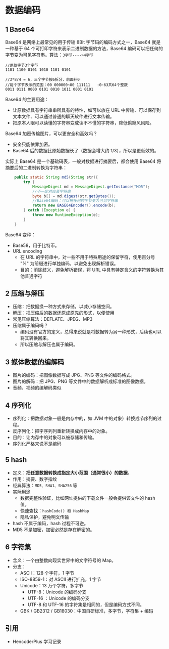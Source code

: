# 数据编码

## 1 Base64

Base64 是网络上最常见的用于传输 8Bit 字节码的编码方式之一，Base64 就是一种基于 64 个可打印字符来表示二进制数据的方法，Base64 编码可以把任何的字节变为可见字符串。算法：`3字节---->4字节`

```log
//原始字节3个字节
1101 1100 0101 1010 1101 0101

//3*8/4 = 6，三个字节按6拆分，前面补0
//每个字节表示的范围：00 000000~00 111111   :0~63共64个整数
0011 0111 0000 0101 0010 1011 0001 0101
```

Base64 的主要用途：

- 让原数据具有字符串串所具有的特性，如可以放在 URL 中传输、可以保存到⽂本⽂件、可以通过普通的聊天软件进行⽂本传输。
- 把原本人眼可以读懂的字符串变成读不不懂的字符串，降低偷窥⻛风险。

Base64 加密传输图片，可以更安全和高效吗？

- 安全只能依靠加密。
- Base64 后的数据比原始数据长了（数据会增大约 1/3），所以是更低效的。

实际上 Base64 是一个基础码表，一般对数据进行摘要后，都会使用 Base64 将摘要后的二进制转换为字符串：

```java
    public static String md5(String str){
        try {
            MessageDigest md = MessageDigest.getInstance("MD5");
            //不一定对应着字符串
            byte b[] = md.digest(str.getBytes());
            //Base64编码：可以把任何的字节变为可见字符串
            return new BASE64Encoder().encode(b);
        } catch (Exception e) {
            throw new RuntimeException(e);
        }
    }
```

Base64 变种：

- Base58，用于比特币。
- URL encoding
  - 在 URL 的字符串中，对一些不用于特殊用途的保留字符，使⽤百分号 "%" 为前缀进行单独编码，以避免出现解析错误。
  - 目的：消除歧义，避免解析错误，将 URL 中具有特定含义的字符转换为其他普通字符

## 2 压缩与解压

- 压缩：把数据换一种⽅式来存储，以减小存储空间。
- 解压：把压缩后的数据还原成原先的形式，以便使用
- 常见压缩算法：DEFLATE、JPEG、MP3
- 压缩属于编码吗？
  - 编码没有官方的定义，总得来说就是将数据转为另一种形式，后续也可以将其转换回来。
  - 所以压缩与解压也属于编码。

## 3 媒体数据的编解码

- 图片的编码：把图像数据写成 JPG、PNG 等文件的编码格式。
- 图片的解码：把 JPG、PNG 等文件中的数据解析成标准的图像数据。
- 音频、视频的编解码类似

## 4 序列化

- 序列化：把数据对象一般是内存中的，如 JVM 中的对象）转换成节序列的过程。
- 反序列化：把字序列列重新转换成内存中的对象。
- 目的：让内存中的对象可以被存储和传输。
- 序列化严格来说不是编码

## 5 hash

- 定义：**把任意数据转换成指定大小范围（通常很小）的数据**。
- 作⽤：摘要、数字指纹
- 经典算法：`MD5、SHA1、SHA256` 等
- 实际⽤途
  - 数据完整性验证，比如网址提供的下载文件一般会提供该文件的 hash 值。
  - 快速查找：`hashCode() 和 HashMap`
  - 隐私保护，避免明文传输
- hash 不属于编码，hash 过程不可逆。
- MD5 不是加密，加密必然是存在解密的。

## 6 字符集

- 含义：⼀个由整数向现实世界中的⽂字符号的 Map。
- 分⽀：
  - ASCII：128 个字符，1 字节
  - ISO-8859-1：对 ASCII 进行扩充，1 字节
  - Unicode：13 万个字符，多字节
    - UTF-8：Unicode 的编码分支
    - UTF-16 ：Unicode 的编码分⽀
    - UTF-8 和 UTF-16 的字符集是相同的，但是编码方式不同。
  - GBK / GB2312 / GB18030：中国⾃研标准，多字节，字符集 + 编码

## 引用

- HencoderPlus 学习记录
